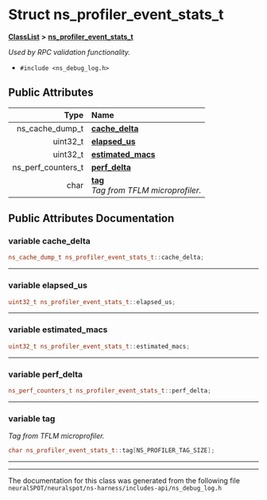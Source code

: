 

# Struct ns\_profiler\_event\_stats\_t



[**ClassList**](annotated.md) **>** [**ns\_profiler\_event\_stats\_t**](structns__profiler__event__stats__t.md)



_Used by RPC validation functionality._ 

* `#include <ns_debug_log.h>`





















## Public Attributes

| Type | Name |
| ---: | :--- |
|  ns\_cache\_dump\_t | [**cache\_delta**](#variable-cache_delta)  <br> |
|  uint32\_t | [**elapsed\_us**](#variable-elapsed_us)  <br> |
|  uint32\_t | [**estimated\_macs**](#variable-estimated_macs)  <br> |
|  ns\_perf\_counters\_t | [**perf\_delta**](#variable-perf_delta)  <br> |
|  char | [**tag**](#variable-tag)  <br>_Tag from TFLM microprofiler._  |












































## Public Attributes Documentation




### variable cache\_delta 

```C++
ns_cache_dump_t ns_profiler_event_stats_t::cache_delta;
```




<hr>



### variable elapsed\_us 

```C++
uint32_t ns_profiler_event_stats_t::elapsed_us;
```




<hr>



### variable estimated\_macs 

```C++
uint32_t ns_profiler_event_stats_t::estimated_macs;
```




<hr>



### variable perf\_delta 

```C++
ns_perf_counters_t ns_profiler_event_stats_t::perf_delta;
```




<hr>



### variable tag 

_Tag from TFLM microprofiler._ 
```C++
char ns_profiler_event_stats_t::tag[NS_PROFILER_TAG_SIZE];
```




<hr>

------------------------------
The documentation for this class was generated from the following file `neuralSPOT/neuralspot/ns-harness/includes-api/ns_debug_log.h`

